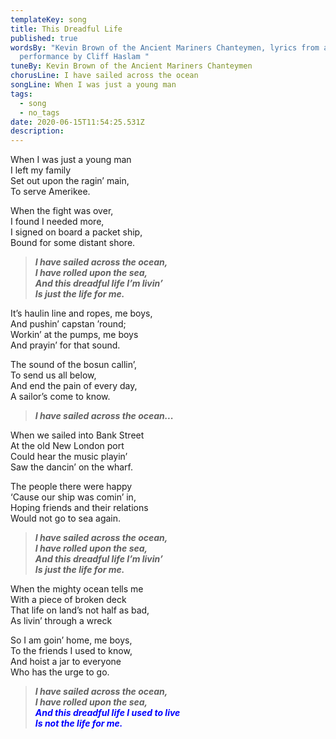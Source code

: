```yaml
---
templateKey: song
title: This Dreadful Life
published: true
wordsBy: "Kevin Brown of the Ancient Mariners Chanteymen, lyrics from a
  performance by Cliff Haslam "
tuneBy: Kevin Brown of the Ancient Mariners Chanteymen
chorusLine: I have sailed across the ocean
songLine: When I was just a young man
tags:
  - song
  - no_tags
date: 2020-06-15T11:54:25.531Z
description: 
---
```

When I was just a young man\
I left my family\
Set out upon the ragin’ main,\
To serve Amerikee.

When the fight was over,\
I found I needed more,\
I signed on board a packet ship,\
Bound for some distant shore.

>***I have sailed across the ocean,\
I have rolled upon the sea,\
And this dreadful life I’m livin’\
Is just the life for me.***

It’s haulin line and ropes, me boys,\
And pushin’ capstan ’round;\
Workin’ at the pumps, me boys\
And prayin’ for that sound.

The sound of the bosun callin’,\
To send us all below,\
And end the pain of every day,\
A sailor’s come to know.

>***I have sailed across the ocean...***

When we sailed into Bank Street\
At the old New London port\
Could hear the music playin’\
Saw the dancin’ on the wharf.

The people there were happy\
‘Cause our ship was comin’ in,\
Hoping friends and their relations\
Would not go to sea again.

>***I have sailed across the ocean,\
I have rolled upon the sea,\
And this dreadful life I’m livin’\
Is just the life for me.***

When the mighty ocean tells me\
With a piece of broken deck\
That life on land’s not half as bad,\
As livin’ through a wreck

So I am goin’ home, me boys,\
To the friends I used to know,\
And hoist a jar to everyone\
Who has the urge to go.

>***I have sailed across the ocean,\
I have rolled upon the sea,\
<span style="color:blue">And this dreadful life I used to live\
Is not the life for me.</span>***
